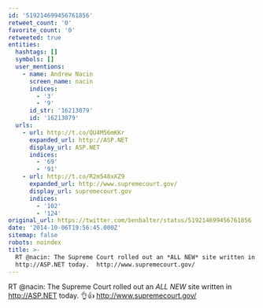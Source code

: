 ```yaml
---
id: '519214699456761856'
retweet_count: '0'
favorite_count: '0'
retweeted: true
entities:
  hashtags: []
  symbols: []
  user_mentions:
    - name: Andrew Nacin
      screen_name: nacin
      indices:
        - '3'
        - '9'
      id_str: '16213079'
      id: '16213079'
  urls:
    - url: http://t.co/QU4M56mKKr
      expanded_url: http://ASP.NET
      display_url: ASP.NET
      indices:
        - '69'
        - '91'
    - url: http://t.co/R2m548xXZ9
      expanded_url: http://www.supremecourt.gov/
      display_url: supremecourt.gov
      indices:
        - '102'
        - '124'
original_url: https://twitter.com/benbalter/status/519214699456761856
date: '2014-10-06T19:56:45.000Z'
sitemap: false
robots: noindex
title: >-
  RT @nacin: The Supreme Court rolled out an *ALL NEW* site written in
  http://ASP.NET today.  http://www.supremecourt.gov/
---
```


RT @nacin: The Supreme Court rolled out an *ALL NEW* site written in http://ASP.NET today. 👌👍 http://www.supremecourt.gov/